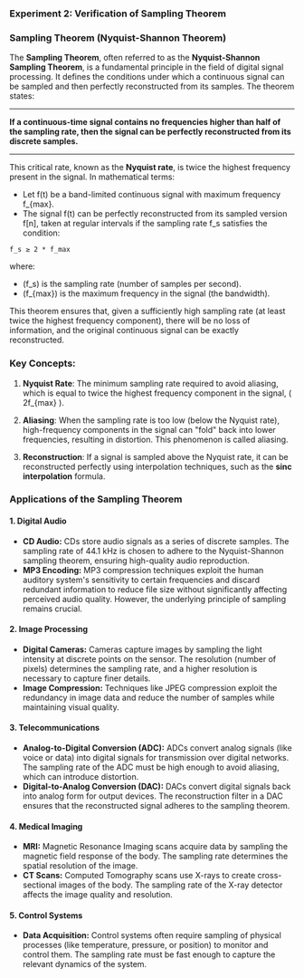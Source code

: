 ### Experiment 2: Verification of Sampling Theorem


### Sampling Theorem (Nyquist-Shannon Theorem)

The **Sampling Theorem**, often referred to as the **Nyquist-Shannon Sampling Theorem**, is a fundamental principle in the field of digital signal processing. It defines the conditions under which a continuous signal can be sampled and then perfectly reconstructed from its samples. The theorem states:

---

**If a continuous-time signal contains no frequencies higher than half of the sampling rate, then the signal can be perfectly reconstructed from its discrete samples.**

---

This critical rate, known as the **Nyquist rate**, is twice the highest frequency present in the signal. In mathematical terms:

- Let f(t) be a band-limited continuous signal with maximum frequency f_{max}.
- The signal f(t) can be perfectly reconstructed from its sampled version f[n], taken at regular intervals if the sampling rate f_s satisfies the condition:

`f_s ≥ 2 * f_max`


where:
- \(f_s\) is the sampling rate (number of samples per second).
- \(f_{max}\) is the maximum frequency in the signal (the bandwidth).

This theorem ensures that, given a sufficiently high sampling rate (at least twice the highest frequency component), there will be no loss of information, and the original continuous signal can be exactly reconstructed.

### Key Concepts:

1. **Nyquist Rate**: The minimum sampling rate required to avoid aliasing, which is equal to twice the highest frequency component in the signal, \( 2f_{max} \).

2. **Aliasing**: When the sampling rate is too low (below the Nyquist rate), high-frequency components in the signal can "fold" back into lower frequencies, resulting in distortion. This phenomenon is called aliasing.

3. **Reconstruction**: If a signal is sampled above the Nyquist rate, it can be reconstructed perfectly using interpolation techniques, such as the **sinc interpolation** formula.

### Applications of the Sampling Theorem


#### 1. **Digital Audio**
* **CD Audio:** CDs store audio signals as a series of discrete samples. The sampling rate of 44.1 kHz is chosen to adhere to the Nyquist-Shannon sampling theorem, ensuring high-quality audio reproduction.
* **MP3 Encoding:** MP3 compression techniques exploit the human auditory system's sensitivity to certain frequencies and discard redundant information to reduce file size without significantly affecting perceived audio quality. However, the underlying principle of sampling remains crucial.

#### 2. **Image Processing**
* **Digital Cameras:** Cameras capture images by sampling the light intensity at discrete points on the sensor. The resolution (number of pixels) determines the sampling rate, and a higher resolution is necessary to capture finer details.
* **Image Compression:** Techniques like JPEG compression exploit the redundancy in image data and reduce the number of samples while maintaining visual quality.

#### 3. **Telecommunications**
* **Analog-to-Digital Conversion (ADC):** ADCs convert analog signals (like voice or data) into digital signals for transmission over digital networks. The sampling rate of the ADC must be high enough to avoid aliasing, which can introduce distortion.
* **Digital-to-Analog Conversion (DAC):** DACs convert digital signals back into analog form for output devices. The reconstruction filter in a DAC ensures that the reconstructed signal adheres to the sampling theorem.

#### 4. **Medical Imaging**
* **MRI:** Magnetic Resonance Imaging scans acquire data by sampling the magnetic field response of the body. The sampling rate determines the spatial resolution of the image.
* **CT Scans:** Computed Tomography scans use X-rays to create cross-sectional images of the body. The sampling rate of the X-ray detector affects the image quality and resolution.

#### 5. **Control Systems**
* **Data Acquisition:** Control systems often require sampling of physical processes (like temperature, pressure, or position) to monitor and control them. The sampling rate must be fast enough to capture the relevant dynamics of the system.
